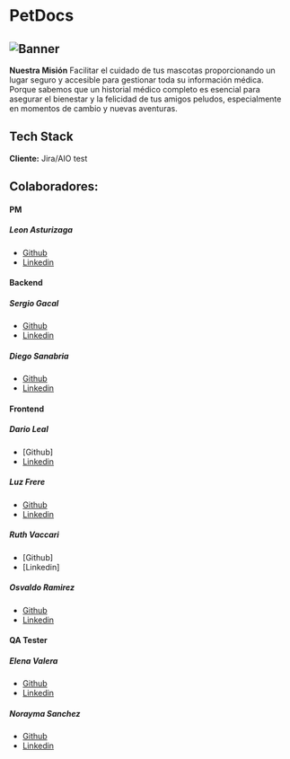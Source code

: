 # PetDocs

## ![Banner](https://github.com/No-Country/S15-21-M-Python-Js/assets/149704038/36755634-694b-4de7-82dd-bfc35c9ddd9c)

**Nuestra Misión** 
Facilitar el cuidado de tus mascotas proporcionando un lugar seguro y accesible para gestionar toda su información médica. Porque sabemos que un historial médico completo es esencial para asegurar el bienestar y la felicidad de tus amigos peludos, especialmente en momentos de cambio y nuevas aventuras. 

## Tech Stack

**Cliente:** Jira/AIO test


## Colaboradores:

#### PM

##### Leon Asturizaga

- [Github](https://github.com/leonasturizaga)
- [Linkedin](https://www.linkedin.com/in/leon-asturizaga-94a80377/)

#### Backend 

##### Sergio Gacal

- [Github](https://github.com/SergioGacal)
- [Linkedin ](https://www.linkedin.com/in/sergiogacal/)

##### Diego Sanabria

- [Github](https://github.com/sanabriadiego)
- [Linkedin](https://www.linkedin.com/in/sanabriadiego/)

#### Frontend

##### Dario Leal

- [Github]
- [Linkedin](www.linkedin.com/in/dario-adrian-leal)

##### Luz Frere

- [Github](https://github.com/Frere-Luz)
- [Linkedin](https://www.linkedin.com/in/luzfrere)

##### Ruth Vaccari

- [Github]
- [Linkedin]

##### Osvaldo Ramirez

- [Github](https://github.com/OsvaldoRamirez97)
- [Linkedin](https://www.linkedin.com/in/osvaldo-g-ramirez/)

#### QA Tester

##### Elena Valera

- [Github](https://github.com/ElenaValera)
- [Linkedin](www.linkedin.com/in/elena-valera)

##### Norayma Sanchez

- [Github](https://github.com/Norayma)
- [Linkedin](https://www.linkedin.com/in/norayma-sanchez-203282133/)
